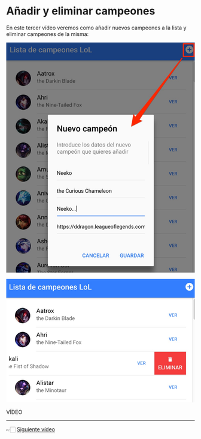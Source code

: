 # Añadir y eliminar campeones

En este tercer vídeo veremos como añadir nuevos campeones a la lista y eliminar campeones de la misma:

![](./anyadir_campeon.jpg)

![](./eliminar_campeon.jpg)

VÍDEO

---

👉🏻 [Siguiente vídeo](./practica-app-lol-4.md)